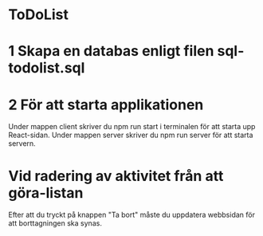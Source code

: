 # ToDoList

# 1 Skapa en databas enligt filen sql-todolist.sql

# 2 För att starta applikationen 
Under mappen client skriver du npm run start i terminalen för att starta upp React-sidan.
Under mappen server skriver du npm run server för att starta servern.

# Vid radering av aktivitet från att göra-listan
Efter att du tryckt på knappen "Ta bort" måste du uppdatera webbsidan för att borttagningen ska synas.  